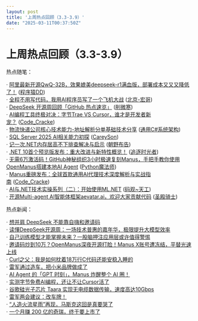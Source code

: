 ```yaml
---
layout: post
title: '上周热点回顾（3.3-3.9）'
date: "2025-03-11T00:37:50Z"
---
```

上周热点回顾（3.3-3.9）
===============

热点随笔：

· [阿里最新开源QwQ-32B，效果媲美deepseek-r1满血版，部署成本又又又降低了！](https://www.cnblogs.com/didispace/archive/2025/03/06/18754629.html) ([程序猿DD](https://www.cnblogs.com/didispace/))  
· [全程不用写代码，我用AI程序员写了一个飞机大战](https://www.cnblogs.com/du-hong/archive/2025/03/03/18734089.html) ([北京-宏哥](https://www.cnblogs.com/du-hong/))  
· [DeepSeek 开源周回顾「GitHub 热点速览」](https://www.cnblogs.com/xueweihan/archive/2025/03/04/18749754.html) ([削微寒](https://www.cnblogs.com/xueweihan/))  
· [AI编程工具终极对决：字节Trae VS Cursor，谁才是开发者新宠？](https://www.cnblogs.com/proer-blog/archive/2025/03/05/18753982.html) ([Code\_Cracke](https://www.cnblogs.com/proer-blog/))  
· [物流快递公司核心技术能力-地址解析分单基础技术分享](https://www.cnblogs.com/jirigala/archive/2025/03/04/18750018.html) ([通用C#系统架构](https://www.cnblogs.com/jirigala/))  
· [SQL Server 2025 AI相关能力初探](https://www.cnblogs.com/CareySon/archive/2025/03/05/SQL_SERVER_2015_AI_New_Feature.html) ([CareySon](https://www.cnblogs.com/CareySon/))  
· [记一次.NET内存居高不下排查解决与启示](https://www.cnblogs.com/huangsheng/archive/2025/03/03/18731382.html) ([朝野布告](https://www.cnblogs.com/huangsheng/))  
· [.NET 10首个预览版发布：重大改进与新特性概览！](https://www.cnblogs.com/Can-daydayup/archive/2025/03/04/18750340.html) ([追逐时光者](https://www.cnblogs.com/Can-daydayup/))  
· [无需6万激活码！GitHub神秘组织3小时极速复刻Manus，手把手教你使用OpenManus搭建本地AI Agent](https://www.cnblogs.com/meet/archive/2025/03/08/18758914.html) ([Python魔法师](https://www.cnblogs.com/meet/))  
· [Manus重磅发布：全球首款通用AI代理技术深度解析与实战指南](https://www.cnblogs.com/proer-blog/archive/2025/03/06/18756743.html) ([Code\_Cracke](https://www.cnblogs.com/proer-blog/))  
· [AI与.NET技术实操系列（二）：开始使用ML.NET](https://www.cnblogs.com/code-daily/archive/2025/03/04/18749505.html) ([码观~天工](https://www.cnblogs.com/code-daily/))  
· [开源Multi-agent AI智能体框架aevatar.ai，欢迎大家贡献代码](https://www.cnblogs.com/KnightsWarrior/archive/2025/03/06/aevatarAI.html) ([圣殿骑士](https://www.cnblogs.com/KnightsWarrior/))

热点新闻：

· [想并肩 DeepSeek 不能靠自嗨和邀请码](https://news.cnblogs.com/n/786573/)  
· [读懂DeepSeek开源周：一场技术普惠的嘉年华，极限提升大模型效率](https://news.cnblogs.com/n/786387/)  
· [自己训练模型才能掌握未来？一股脑押注应用层或许值得警惕](https://news.cnblogs.com/n/786704/)  
· [邀请码炒到10万？OpenManus深夜开源打脸！Manus X账号遭冻结，平替光速上线](https://news.cnblogs.com/n/786663/)  
· [Curl之父：我是如何枕着18万行C代码还能安稳入睡的](https://news.cnblogs.com/n/786602/)  
· [雷军通过造车，把小米品牌做成了](https://news.cnblogs.com/n/786472/)  
· [AI Agent 的「GPT 时刻」，Manus 炸醒整个 AI 圈！](https://news.cnblogs.com/n/786551/)  
· [实测字节免费AI编程，还让不让Cursor活了](https://news.cnblogs.com/n/786536/)  
· [谷歌硅光子芯片 Taara 实现无电缆数据传输，速度高达10Gbps](https://news.cnblogs.com/n/786507/)  
· [雷军两会建议：改车牌！](https://news.cnblogs.com/n/786439/)  
· [“人造火流星雨”再现，马斯克这回是真要哭了](https://news.cnblogs.com/n/786638/)  
· [一个月赚 200 亿的奇瑞，终于要上市了](https://news.cnblogs.com/n/786608/)